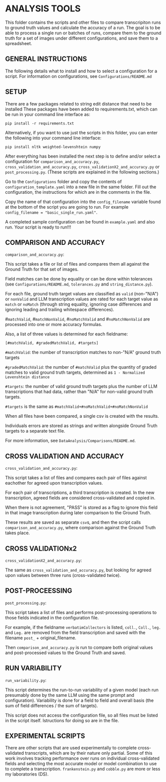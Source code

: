# ANALYSIS TOOLS

This folder contains the scripts and other files to compare transcripiton runs to ground truth values and calculate the accuracy of a run.
The goal is to be able to process a single run or batches of runs, compare them to the ground truth for a set of images under different configurations, and save them to a spreadsheet. 



## GENERAL INSTRUCTIONS

The following details what to install and how to select a configuration for a script. For information on configurations, see `Configurations/README.md` 

## SETUP
There are a few packages related to string edit distance that need to be installed
These packages have been added to requirements.txt, which can be run in your command line interface as:

`pip install -r requirements.txt`

Alternatively, if you want to use just the scripts in this folder, you can enter the following into your command line interface:

`pip install nltk weighted-levenshtein numpy`

After everything has been installed the next step is to define and/or select a configuration for `comparison_and_accuracy.py`, `cross_validation_and_accuracy.py`, `cross_validationX2_and_accuracy.py` or `post_processing.py`. (These scripts are explained in the following sections.)

Go to the `Configurations` folder and copy the contents of `configuration_template.yaml` into a new file in the same folder. Fill out the configuration, the instructions for which are in the comments in the file.

Copy the name of that configuration into the `config_filename` variable found at the bottom of the script you are going to run. For example `config_filename = "basic_single_run.yaml"`.


A completed sample configuration can be found in `example.yaml` and also run.
Your script is ready to run!!!



## COMPARISON AND ACCURACY

`comparison_and_accuracy.py`:

This script takes a file or list of files and compares them all against the Ground Truth for that set of images.

Field matches can be done by equality or can be done within tolerances (see `Configurations/README.md`, `tolerances.py` and `string_distance.py`).

For each file, ground truth target values are classified as `valid` (non-"N/A") or `nonValid` and LLM transcription values are rated for each target value as `match` or `noMatch` (through string equality, ignoring case differences and ignoring leading and trailing whitespace differences).

#`matchValid`, #`matchNonValid`, #`noMatchValid` and #`noMatchNonValid` are processed into one or more accuracy formulas.

Also, a list of three values is determined for each fieldname: 

`[#matchValid, #gradedMatchValid, #targets]`

`#matchValid`: the number of transcription matches to non-"N/A" ground truth targets

`#gradedMatchValid`: the number of `#matchValid` plus the quantity of graded matches to valid ground truth targets, determined as `1 - Normalized Levenshtein distance`

`#targets`: the number of valid ground truth targets plus the number of LLM transcriptions that had data, rather than "N/A" for non-valid ground truth targets. 

`#targets` is the same as `#matchValid+#noMatchValid+#noMatchNonValid`

When all files have been compared, a single csv is created with the results. 

Individuals errors are stored as strings and written alongside Ground Truth targets to a separate text file.

For more information, see `DataAnalysis/Comparisons/README.md`.


## CROSS VALIDATION AND ACCURACY

`cross_validation_and_accuracy.py`:

This script takes a list of files and compares each pair of files against eachother for agreed upon transcription values.

For each pair of transcriptions, a third transcription is created. In the new transcription, agreed fields are considered cross-validated and copied in. 

When there is not agreement, "PASS" is stored as a flag to ignore this field in that image transcription during later comparison to the Ground Truth.

These results are saved as separate `csv`s, and then the script calls `comparison_and_accuracy.py`,
where comparison against the Ground Truth takes place.

## CROSS VALIDATIONx2

`cross_validationX2_and_accuracy.py`:

The same as `cross_validation_and_accuracy.py`, but looking for agreed upon values between three runs (cross-validated twice).

## POST-PROCEESSING

`post_processing.py`:

This script takes a list of files and performs post-processing operations to those fields indicated in the configuration file.

For example, if the fieldname `verbatimCollectors` is listed, `coll.`, `Coll.`, `leg.` and  `Leg.` are removed from the field transcription and saved with the filename `post_` + original_filename.

Then `comparison_and_accuracy.py` is run to compare both original values and post-processed values to the Ground Truth and saved.


## RUN VARIABILITY

`run_variability.py`:

This script determines the run-to-run variability of a given model (each run presumably done by the same LLM using the same prompt and configuration). Variability is done for a field to field and overall basis (the sum of field differences / the sum of targets).

This script does not access the configuration file, so all files must be listed in the script itself.
Istructions for doing so are in the file.

## EXPERIMENTAL SCRIPTS

There are other scripts that are used experimentally to complete cross-validated transcripts, which are by their nature only partial. Some of this work involves tracking performance over runs on individual cross-validated fields and selecting the most accurate model or model combination to use to complete a transcription. `frankenstein.py` and `cobble.py` are more or less my laboratories (DS).
